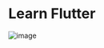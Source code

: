# Learn Flutter
![image](https://belajarflutter.com/wp-content/uploads/2020/08/BelajarFlutter-logo.png)
